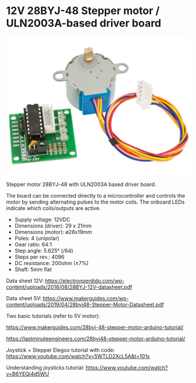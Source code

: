 # 12V 28BYJ-48 Stepper motor / ULN2003A-based driver board

![](./assets/stepper.png)

Stepper motor 28BYJ-48 with ULN2003A based driver board. 

The board can be connected directly to a microcontroller and controls the motor by sending alternating pulses to the motor coils. The onboard LEDs indicate which coils/outputs are active. 

* Supply voltage: 12VDC
* Dimensions (driver): 29 x 21mm
* Dimensions (motor): ø28x19mm
* Poles: 4 (unipolar)
* Gear ratio: 64:1
* Step angle: 5.625° (/64)
* Steps per rev.: 4096
* DC resistance: 200ohm (±7%)
* Shaft: 5mm flat

Data sheet 12V: https://electronperdido.com/wp-content/uploads/2018/08/28BYJ-12V-datasheet.pdf

Data sheet 5V: https://www.makerguides.com/wp-content/uploads/2019/04/28byj48-Stepper-Motor-Datasheet.pdf


Two basic tutorials (refer to 5V motor):

https://www.makerguides.com/28byj-48-stepper-motor-arduino-tutorial/


https://lastminuteengineers.com/28byj48-stepper-motor-arduino-tutorial/

Joystick + Stepper Elegoo tutorial with code:  https://www.youtube.com/watch?v=5WTLD2XcL5A&t=101s

Understanding joysticks tutorial: https://www.youtube.com/watch?v=B6YEQj4d5WU
